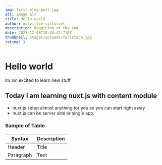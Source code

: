 ```yaml
---
img: first-blog-post.jpg
alt: image alt
title: Hello world
author: norvillie villaruel
description: Beggining of the end
date: 2021-12-05T18:44:42.710Z
thumbnail: images/uploads/fullstack.jpg
rating: 3
---
```


# Hello world
Im am excited to learn new stuff

## Today i am learning nuxt.js with content module
- nuxt.js setup almost anything for you so you can start right away
- nuxt.js can be server side or single app.

### Sample of Table
| Syntax | Description |
| ----------- | ----------- |
| Header | Title |
| Paragraph | Text |
